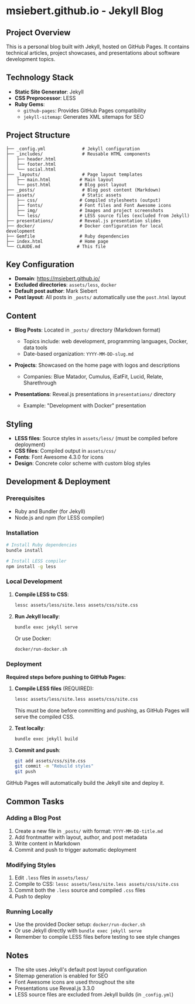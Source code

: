 # msiebert.github.io - Jekyll Blog

## Project Overview

This is a personal blog built with Jekyll, hosted on GitHub Pages. It contains technical articles, project showcases, and presentations about software development topics.

## Technology Stack

- **Static Site Generator**: Jekyll
- **CSS Preprocessor**: LESS
- **Ruby Gems**:
  - `github-pages`: Provides GitHub Pages compatibility
  - `jekyll-sitemap`: Generates XML sitemaps for SEO

## Project Structure

```
├── _config.yml              # Jekyll configuration
├── _includes/               # Reusable HTML components
│   ├── header.html
│   ├── footer.html
│   └── social.html
├── _layouts/                # Page layout templates
│   ├── main.html           # Main layout
│   └── post.html           # Blog post layout
├── _posts/                  # Blog post content (Markdown)
├── assets/                  # Static assets
│   ├── css/                # Compiled stylesheets (output)
│   ├── fonts/              # Font files and Font Awesome icons
│   ├── img/                # Images and project screenshots
│   └── less/               # LESS source files (excluded from Jekyll)
├── presentations/          # Reveal.js presentation slides
├── docker/                 # Docker configuration for local development
├── Gemfile                 # Ruby dependencies
├── index.html              # Home page
└── CLAUDE.md              # This file

```

## Key Configuration

- **Domain**: https://msiebert.github.io/
- **Excluded directories**: `assets/less`, `docker`
- **Default post author**: Mark Siebert
- **Post layout**: All posts in `_posts/` automatically use the `post.html` layout

## Content

- **Blog Posts**: Located in `_posts/` directory (Markdown format)
  - Topics include: web development, programming languages, Docker, data tools
  - Date-based organization: `YYYY-MM-DD-slug.md`

- **Projects**: Showcased on the home page with logos and descriptions
  - Companies: Blue Matador, Cumulus, iEatFit, Lucid, Relate, Sharethrough

- **Presentations**: Reveal.js presentations in `presentations/` directory
  - Example: "Development with Docker" presentation

## Styling

- **LESS files**: Source styles in `assets/less/` (must be compiled before deployment)
- **CSS files**: Compiled output in `assets/css/`
- **Fonts**: Font Awesome 4.3.0 for icons
- **Design**: Concrete color scheme with custom blog styles

## Development & Deployment

### Prerequisites

- Ruby and Bundler (for Jekyll)
- Node.js and npm (for LESS compiler)

### Installation

```bash
# Install Ruby dependencies
bundle install

# Install LESS compiler
npm install -g less
```

### Local Development

1. **Compile LESS to CSS**:
   ```bash
   lessc assets/less/site.less assets/css/site.css
   ```

2. **Run Jekyll locally**:
   ```bash
   bundle exec jekyll serve
   ```

   Or use Docker:
   ```bash
   docker/run-docker.sh
   ```

### Deployment

**Required steps before pushing to GitHub Pages:**

1. **Compile LESS files** (REQUIRED):
   ```bash
   lessc assets/less/site.less assets/css/site.css
   ```

   This must be done before committing and pushing, as GitHub Pages will serve the compiled CSS.

2. **Test locally**:
   ```bash
   bundle exec jekyll build
   ```

3. **Commit and push**:
   ```bash
   git add assets/css/site.css
   git commit -m "Rebuild styles"
   git push
   ```

GitHub Pages will automatically build the Jekyll site and deploy it.

## Common Tasks

### Adding a Blog Post
1. Create a new file in `_posts/` with format: `YYYY-MM-DD-title.md`
2. Add frontmatter with layout, author, and post metadata
3. Write content in Markdown
4. Commit and push to trigger automatic deployment

### Modifying Styles
1. Edit `.less` files in `assets/less/`
2. Compile to CSS: `lessc assets/less/site.less assets/css/site.css`
3. Commit both the `.less` source and compiled `.css` files
4. Push to deploy

### Running Locally
- Use the provided Docker setup: `docker/run-docker.sh`
- Or use Jekyll directly with `bundle exec jekyll serve`
- Remember to compile LESS files before testing to see style changes

## Notes

- The site uses Jekyll's default post layout configuration
- Sitemap generation is enabled for SEO
- Font Awesome icons are used throughout the site
- Presentations use Reveal.js 3.3.0
- LESS source files are excluded from Jekyll builds (in `_config.yml`)
